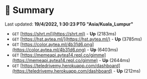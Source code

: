 # 📖 Summary
Last updated: **19/4/2022, 1:30:23 PTG "Asia/Kuala_Lumpur"**

- `GET` [https://shrt.ml](https://shrt.ml) - **Up** (2183ms)
- `GET` [https://hst.aytea.ml/](https://hst.aytea.ml/) - **Up** (3785ms)
- `GET` [https://color.aytea.ml/4b31d6.png](https://color.aytea.ml/4b31d6.png) - **Up** (6403ms)
- `GET` [https://memeapi.aytea14.repl.co/gimme](https://memeapi.aytea14.repl.co/gimme) - **Up** (2644ms)
- `GET` [https://teledrivemy.herokuapp.com/dashboard](https://teledrivemy.herokuapp.com/dashboard) - **Up** (212ms)
